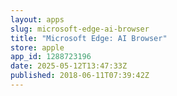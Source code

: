 ```yaml
---
layout: apps
slug: microsoft-edge-ai-browser
title: "Microsoft Edge: AI Browser"
store: apple
app_id: 1288723196
date: 2025-05-12T13:47:33Z
published: 2018-06-11T07:39:42Z
---
```

